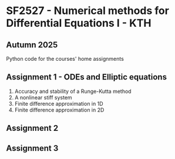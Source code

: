 # SF2527 - Numerical methods for Differential Equations I - KTH
## Autumn 2025

Python code for the courses' home assignments

## Assignment 1 - ODEs and Elliptic equations
1. Accuracy and stability of a Runge-Kutta method
2. A nonlinear stiff system
3. Finite difference approximation in 1D
4. Finite difference approximation in 2D

## Assignment 2

## Assignment 3
